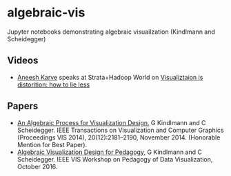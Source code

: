 # algebraic-vis
Jupyter notebooks demonstrating algebraic visuailzation (Kindlmann and Scheidegger)

## Videos
* [Aneesh Karve](aneeshkarve.com) speaks at Strata+Hadoop World on [Visualiztaion is distorition: how to lie less](https://www.youtube.com/watch?v=ddCEgJKdDLk)

## Papers
* [An Algebraic Process for Visualization Design.](http://people.cs.uchicago.edu/~glk/pubs/pdf/Kindlmann-AlgebraicVisDesign-VIS-2014.pdf) G Kindlmann and C Scheidegger. IEEE Transactions on Visualization and Computer Graphics (Proceedings VIS 2014), 20(12):2181–2190, November 2014. (Honorable Mention for Best Paper). 
* [Algebraic Visualization Design for Pedagogy](http://people.cs.uchicago.edu/~glk/pubs/pdf/Kindlmann-AlgebraicVisPedagogy-PDV-2016.pdf), G Kindlmann and C Scheidegger. IEEE VIS Workshop on Pedagogy of Data Visualization, October 2016. 
